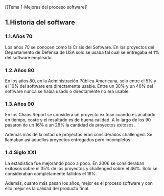 [[Tema 1-Mejoras del proceso software]]

## 1.Historia del software
### 1.1.Años 70
Los años 70 se conocen como la Crisis del Software. En los proyectos del Departamento de Defensa de USA solo se usaba tal cual se entregaba el 1% del software empleado.

### 1.2.Años 80
En los años 80, en la Administración Pública Americana, solo entre el 5% y el 10% del software era directamente usable. Entre un 30% y un 40% del software nunca se había usado o directamente no era usable.

### 1.3.Años 90
En los Chaos Report se considera un proyecto exitoso cuando es acabado en tiempo, coste y el resultado es de buena calidad. A lo largo de los 90 pasaron de un 16% a un 28% la cantidad de proyectos exitosos.

Además más de la mitad de proyectos eran considerados challenged. Se llamaban así aquellos proyectos entregados pero incompletos.

### 1.4.Siglo XXI
La estadística fue mejorando poco a poco. En 2006 se consideraban exitosos sobre el 35% de los proyectos y challenged sobre el 46%. Solo se consideraban completamente fallidos el 19%.

Además, cuanto más pasan los años, mejor es el proceso software y con ello mejor es la calidad del producto final.